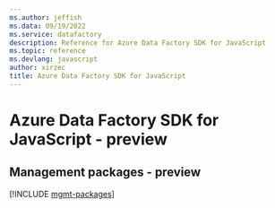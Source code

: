 ```yaml
---
ms.author: jeffish
ms.data: 09/19/2022
ms.service: datafactory
description: Reference for Azure Data Factory SDK for JavaScript
ms.topic: reference
ms.devlang: javascript
author: xirzec
title: Azure Data Factory SDK for JavaScript
---
```

# Azure Data Factory SDK for JavaScript - preview

## Management packages - preview
[!INCLUDE [mgmt-packages](data-factory-mgmt-index.md)]